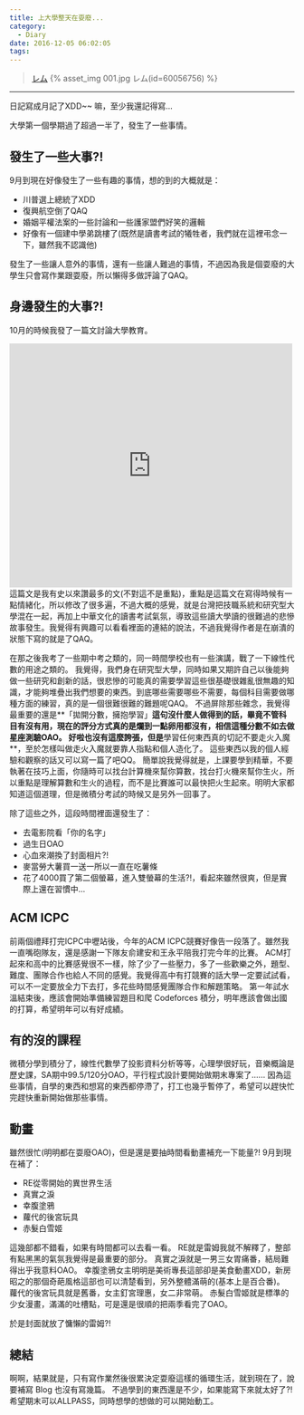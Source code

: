```yaml
---
title: 上大學整天在耍廢...
category:
  - Diary
date: 2016-12-05 06:02:05
tags:
---
```


 > [レム](//www.pixiv.net/member_illust.php?mode=medium&illust_id=60056756)
{% asset_img 001.jpg レム(id=60056756) %}


-----------------------
日記寫成月記了XDD~~
嘛，至少我還記得寫...

大學第一個學期過了超過一半了，發生了一些事情。

<!--more-->

## 發生了一些大事?!

9月到現在好像發生了一些有趣的事情，想的到的大概就是：
 * 川普選上總統了XDD
 * 復興航空倒了QAQ
 * 婚姻平權法案的一些討論和一些護家盟們好笑的邏輯
 * 好像有一個建中學弟跳樓了(既然是讀書考試的犧牲者，我們就在這裡弔念一下，雖然我不認識他)

發生了一些讓人意外的事情，還有一些讓人難過的事情，不過因為我是個耍廢的大學生只會寫作業跟耍廢，所以懶得多做評論了QAQ。

## 身邊發生的大事?!

10月的時候我發了一篇文討論大學教育。
<iframe src="https://www.facebook.com/plugins/post.php?href=https%3A%2F%2Fwww.facebook.com%2Fsamsam2310%2Fposts%2F1101793469890040&width=500" width="500" height="431" style="border:none;overflow:hidden" scrolling="no" frameborder="0" allowTransparency="true"></iframe>
這篇文是我有史以來讚最多的文(不對這不是重點)，重點是這篇文在寫得時候有一點情緒化，所以修改了很多遍，不過大概的感覺，就是台灣把技職系統和研究型大學混在一起，再加上中華文化的讀書考試氣氛，導致這些讀大學讀的很難過的悲慘故事發生。我覺得有興趣可以看看裡面的連結的說法，不過我覺得作者是在崩潰的狀態下寫的就是了QAQ。

在那之後我考了一些期中考之類的，同一時間學校也有一些演講，戰了一下線性代數的用途之類的。
我覺得，我們身在研究型大學，同時如果又期許自己以後能夠做一些研究和創新的話，很悲慘的可能真的需要學習這些很基礎很雜亂很無趣的知識，才能夠堆疊出我們想要的東西。到底哪些需要哪些不需要，每個科目需要做哪種方面的練習，真的是一個很難很難的難題呢QAQ。
不過屏除那些雜念，我覺得最重要的還是**「拋開分數，擁抱學習」**這句沒什麼人做得到的話，畢竟不管科目有沒有用，現在的評分方式真的是爛到一點卵用都沒有，相信這種分數不如去做星座測驗OAO。
好啦也沒有這麼誇張，但是**學習任何東西真的切記不要走火入魔**，至於怎樣叫做走火入魔就要靠人指點和個人造化了。
這些東西以我的個人經驗和觀察的話又可以寫一篇了吧QQ。
簡單說我覺得就是，上課要學到精華，不要執著在技巧上面，你隨時可以找台計算機來幫你算數，找台打火機來幫你生火，所以重點是理解算數和生火的過程，而不是比賽誰可以最快把火生起來。明明大家都知道這個道理，但是微積分考試的時候又是另外一回事了。

除了這些之外，這段時間裡面還發生了：
 * 去電影院看「你的名字」
 * 過生日OAO
 * 心血來潮換了封面相片?!
 * 麥當勞大薯買一送一所以一直在吃薯條
 * 花了4000買了第二個螢幕，進入雙螢幕的生活?!，看起來雖然很爽，但是實際上還在習慣中...

## ACM ICPC
前兩個禮拜打完ICPC中壢站後，今年的ACM ICPC競賽好像告一段落了。雖然我一直嘴砲隊友，還是感謝一下隊友俞建安和王永平陪我打完今年的比賽。
ACM打起來和高中的比賽感覺很不一樣，除了少了一些壓力，多了一些歡樂之外，題型、難度、團隊合作也給人不同的感覺。我覺得高中有打競賽的話大學一定要試試看，可以不一定要放全力下去打，多花些時間感覺團隊合作和解題策略。
第一年試水溫結束後，應該會開始準備練習題目和爬 Codeforces 積分，明年應該會做出國的打算，希望明年可以有好成績。

## 有的沒的課程
微積分學到積分了，線性代數學了投影資料分析等等，心理學很好玩，音樂概論是歷史課，SA期中99.5/120分OAO，平行程式設計要開始做期末專案了......
因為這些事情，自學的東西和想寫的東西都停滯了，打工也幾乎暫停了，希望可以趕快忙完趕快重新開始做那些事情。

## 動畫
雖然很忙(明明都在耍廢OAO)，但是還是要抽時間看動畫補充一下能量?!
9月到現在補了：
 * RE從零開始的異世界生活
 * 真實之淚
 * 幸腹塗鴉
 * 蘿代的後宮玩具
 * 赤髮白雪姬

這幾部都不錯看，如果有時間都可以去看一看。
RE就是雷姆我就不解釋了，整部有點黑黑的氣氛我覺得是最重要的部分。
真實之淚就是一男三女胃痛番，結局難得出乎我意料OAO。
幸腹塗鴉女主明明是美術專長這部卻是美食動畫XDD，新房昭之的那個奇葩風格這部也可以清楚看到，另外整體滿萌的(基本上是百合番)。
蘿代的後宮玩具就是舊番，女主釘宮理惠，女二非常萌。
赤髮白雪姬就是標準的少女漫畫，滿滿的吐槽點，可是還是很順的把兩季看完了OAO。

於是封面就放了慵懶的雷姆?!

## 總結
啊啊，結果就是，只有寫作業然後很累決定耍廢這樣的循環生活，就到現在了，說要補寫 Blog 也沒有寫幾篇。
不過學到的東西還是不少，如果能寫下來就太好了?!
希望期末可以ALLPASS，同時想學的想做的可以開始動工。